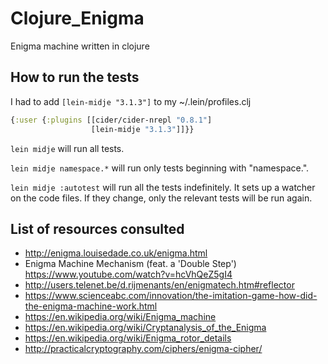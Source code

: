 # Clojure_Enigma
Enigma machine written in clojure


## How to run the tests

I had to add `[lein-midje "3.1.3"]` to my ~/.lein/profiles.clj

```clojure
{:user {:plugins [[cider/cider-nrepl "0.8.1"]
                  [lein-midje "3.1.3"]]}}
```

`lein midje` will run all tests.

`lein midje namespace.*` will run only tests beginning with "namespace.".

`lein midje :autotest` will run all the tests indefinitely. It sets up a
watcher on the code files. If they change, only the relevant tests will be
run again.

## List of resources consulted

- http://enigma.louisedade.co.uk/enigma.html
- Enigma Machine Mechanism (feat. a 'Double Step')  https://www.youtube.com/watch?v=hcVhQeZ5gI4
- http://users.telenet.be/d.rijmenants/en/enigmatech.htm#reflector
- https://www.scienceabc.com/innovation/the-imitation-game-how-did-the-enigma-machine-work.html
- https://en.wikipedia.org/wiki/Enigma_machine
- https://en.wikipedia.org/wiki/Cryptanalysis_of_the_Enigma
- https://en.wikipedia.org/wiki/Enigma_rotor_details
- http://practicalcryptography.com/ciphers/enigma-cipher/